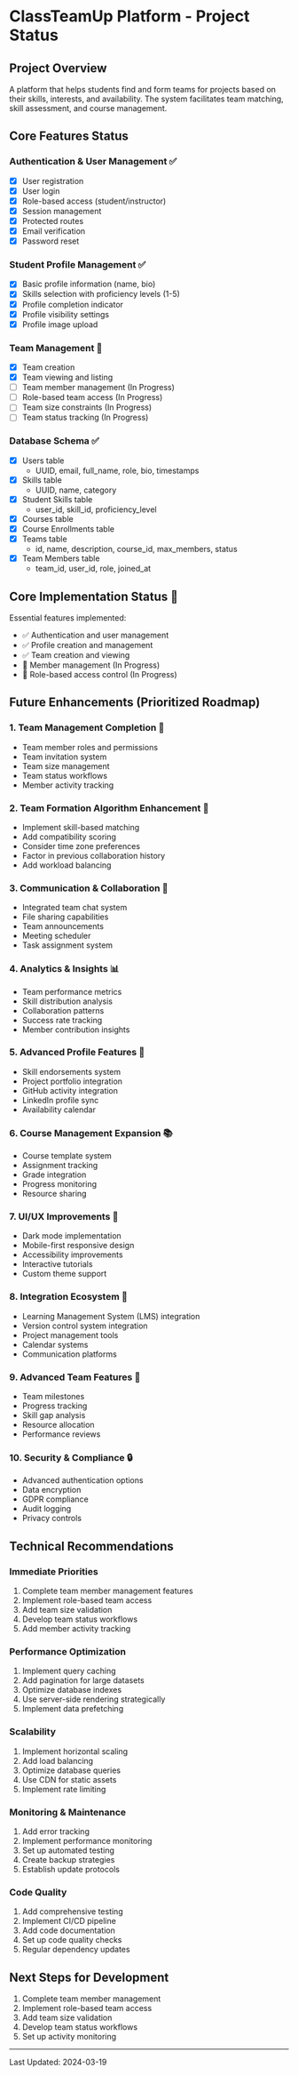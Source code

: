# ClassTeamUp Platform - Project Status

## Project Overview
A platform that helps students find and form teams for projects based on their skills, interests, and availability. The system facilitates team matching, skill assessment, and course management.

## Core Features Status

### Authentication & User Management ✅
- [x] User registration
- [x] User login
- [x] Role-based access (student/instructor)
- [x] Session management
- [x] Protected routes
- [x] Email verification
- [x] Password reset

### Student Profile Management ✅
- [x] Basic profile information (name, bio)
- [x] Skills selection with proficiency levels (1-5)
- [x] Profile completion indicator
- [x] Profile visibility settings
- [x] Profile image upload

### Team Management 🚧
- [x] Team creation
- [x] Team viewing and listing
- [ ] Team member management (In Progress)
- [ ] Role-based team access (In Progress)
- [ ] Team size constraints (In Progress)
- [ ] Team status tracking (In Progress)

### Database Schema ✅
- [x] Users table
  - UUID, email, full_name, role, bio, timestamps
- [x] Skills table
  - UUID, name, category
- [x] Student Skills table
  - user_id, skill_id, proficiency_level
- [x] Courses table
- [x] Course Enrollments table
- [x] Teams table
  - id, name, description, course_id, max_members, status
- [x] Team Members table
  - team_id, user_id, role, joined_at

## Core Implementation Status 🚧
Essential features implemented:
- ✅ Authentication and user management
- ✅ Profile creation and management
- ✅ Team creation and viewing
- 🚧 Member management (In Progress)
- 🚧 Role-based access control (In Progress)

## Future Enhancements (Prioritized Roadmap)

### 1. Team Management Completion 🎯
- Team member roles and permissions
- Team invitation system
- Team size management
- Team status workflows
- Member activity tracking

### 2. Team Formation Algorithm Enhancement 🚀
- Implement skill-based matching
- Add compatibility scoring
- Consider time zone preferences
- Factor in previous collaboration history
- Add workload balancing

### 3. Communication & Collaboration 💬
- Integrated team chat system
- File sharing capabilities
- Team announcements
- Meeting scheduler
- Task assignment system

### 4. Analytics & Insights 📊
- Team performance metrics
- Skill distribution analysis
- Collaboration patterns
- Success rate tracking
- Member contribution insights

### 5. Advanced Profile Features 👤
- Skill endorsements system
- Project portfolio integration
- GitHub activity integration
- LinkedIn profile sync
- Availability calendar

### 6. Course Management Expansion 📚
- Course template system
- Assignment tracking
- Grade integration
- Progress monitoring
- Resource sharing

### 7. UI/UX Improvements 🎨
- Dark mode implementation
- Mobile-first responsive design
- Accessibility improvements
- Interactive tutorials
- Custom theme support

### 8. Integration Ecosystem 🔄
- Learning Management System (LMS) integration
- Version control system integration
- Project management tools
- Calendar systems
- Communication platforms

### 9. Advanced Team Features 🌟
- Team milestones
- Progress tracking
- Skill gap analysis
- Resource allocation
- Performance reviews

### 10. Security & Compliance 🔒
- Advanced authentication options
- Data encryption
- GDPR compliance
- Audit logging
- Privacy controls

## Technical Recommendations

### Immediate Priorities
1. Complete team member management features
2. Implement role-based team access
3. Add team size validation
4. Develop team status workflows
5. Add member activity tracking

### Performance Optimization
1. Implement query caching
2. Add pagination for large datasets
3. Optimize database indexes
4. Use server-side rendering strategically
5. Implement data prefetching

### Scalability
1. Implement horizontal scaling
2. Add load balancing
3. Optimize database queries
4. Use CDN for static assets
5. Implement rate limiting

### Monitoring & Maintenance
1. Add error tracking
2. Implement performance monitoring
3. Set up automated testing
4. Create backup strategies
5. Establish update protocols

### Code Quality
1. Add comprehensive testing
2. Implement CI/CD pipeline
3. Add code documentation
4. Set up code quality checks
5. Regular dependency updates

## Next Steps for Development
1. Complete team member management
2. Implement role-based team access
3. Add team size validation
4. Develop team status workflows
5. Set up activity monitoring

---

Last Updated: 2024-03-19 